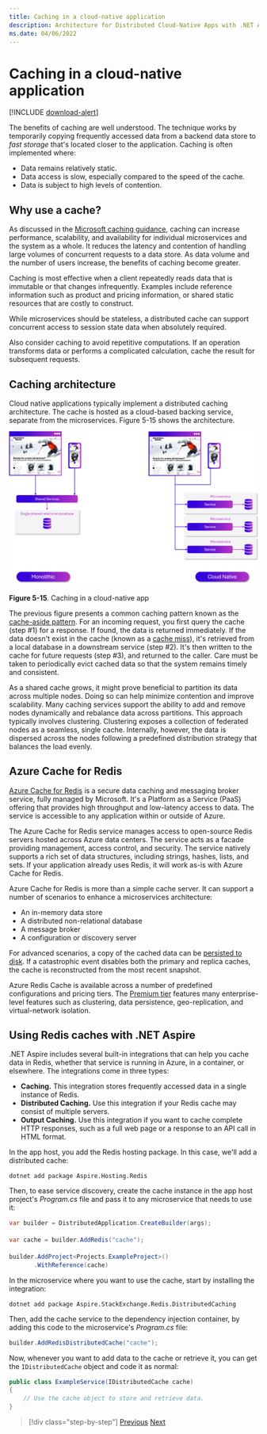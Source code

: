 ```yaml
---
title: Caching in a cloud-native application
description: Architecture for Distributed Cloud-Native Apps with .NET Aspire & Containers | Caching in a cloud-native application
ms.date: 04/06/2022
---
```


# Caching in a cloud-native application

[!INCLUDE [download-alert](../includes/download-alert.md)]

The benefits of caching are well understood. The technique works by temporarily copying frequently accessed data from a backend data store to *fast storage* that's located closer to the application. Caching is often implemented where:

- Data remains relatively static.
- Data access is slow, especially compared to the speed of the cache.
- Data is subject to high levels of contention.

## Why use a cache?

As discussed in the [Microsoft caching guidance](/azure/architecture/best-practices/caching), caching can increase performance, scalability, and availability for individual microservices and the system as a whole. It reduces the latency and contention of handling large volumes of concurrent requests to a data store. As data volume and the number of users increase, the benefits of caching become greater.

Caching is most effective when a client repeatedly reads data that is immutable or that changes infrequently. Examples include reference information such as product and pricing information, or shared static resources that are costly to construct.

While microservices should be stateless, a distributed cache can support concurrent access to session state data when absolutely required.

Also consider caching to avoid repetitive computations. If an operation transforms data or performs a complicated calculation, cache the result for subsequent requests.

## Caching architecture

Cloud native applications typically implement a distributed caching architecture. The cache is hosted as a cloud-based backing service, separate from the microservices. Figure 5-15 shows the architecture.

![A diagram showing how a cache is implemented in a cloud-native app.](media/distributed-data.png)

**Figure 5-15**. Caching in a cloud-native app

The previous figure presents a common caching pattern known as the [cache-aside pattern](/azure/architecture/patterns/cache-aside). For an incoming request, you first query the cache (step \#1) for a response. If found, the data is returned immediately. If the data doesn't exist in the cache (known as a [cache miss](https://www.techopedia.com/definition/6308/cache-miss)), it's retrieved from a local database in a downstream service (step \#2). It's then written to the cache for future requests (step \#3), and returned to the caller. Care must be taken to periodically evict cached data so that the system remains timely and consistent.

As a shared cache grows, it might prove beneficial to partition its data across multiple nodes. Doing so can help minimize contention and improve scalability. Many caching services support the ability to add and remove nodes dynamically and rebalance data across partitions. This approach typically involves clustering. Clustering exposes a collection of federated nodes as a seamless, single cache. Internally, however, the data is dispersed across the nodes following a predefined distribution strategy that balances the load evenly.

## Azure Cache for Redis

[Azure Cache for Redis](https://azure.microsoft.com/services/cache/) is a secure data caching and messaging broker service, fully managed by Microsoft. It's a Platform as a Service (PaaS) offering that provides high throughput and low-latency access to data. The service is accessible to any application within or outside of Azure.

The Azure Cache for Redis service manages access to open-source Redis servers hosted across Azure data centers. The service acts as a facade providing management, access control, and security. The service natively supports a rich set of data structures, including strings, hashes, lists, and sets. If your application already uses Redis, it will work as-is with Azure Cache for Redis.

Azure Cache for Redis is more than a simple cache server. It can support a number of scenarios to enhance a microservices architecture:

- An in-memory data store
- A distributed non-relational database
- A message broker
- A configuration or discovery server
  
For advanced scenarios, a copy of the cached data can be [persisted to disk](/azure/azure-cache-for-redis/cache-how-to-premium-persistence). If a catastrophic event disables both the primary and replica caches, the cache is reconstructed from the most recent snapshot.

Azure Redis Cache is available across a number of predefined configurations and pricing tiers. The [Premium tier](/azure/azure-cache-for-redis/cache-overview#service-tiers) features many enterprise-level features such as clustering, data persistence, geo-replication, and virtual-network isolation.

## Using Redis caches with .NET Aspire

.NET Aspire includes several built-in integrations that can help you cache data in Redis, whether that service is running in Azure, in a container, or elsewhere. The integrations come in three types:

- **Caching.** This integration stores frequently accessed data in a single instance of Redis.
- **Distributed Caching.** Use this integration if your Redis cache may consist of multiple servers.
- **Output Caching.** Use this integration if you want to cache complete HTTP responses, such as a full web page or a response to an API call in HTML format.

In the app host, you add the Redis hosting package. In this case, we'll add a distributed cache:

```dotnetcli
dotnet add package Aspire.Hosting.Redis
```

Then, to ease service discovery, create the cache instance in the app host project's _Program.cs_ file and pass it to any microservice that needs to use it:

```csharp
var builder = DistributedApplication.CreateBuilder(args);

var cache = builder.AddRedis("cache");

builder.AddProject<Projects.ExampleProject>()
       .WithReference(cache)
```

In the microservice where you want to use the cache, start by installing the integration:

```dotnetcli
dotnet add package Aspire.StackExchange.Redis.DistributedCaching
```

Then, add the cache service to the dependency injection container, by adding this code to the microservice's _Program.cs_ file:

```csharp
builder.AddRedisDistributedCache("cache");
```

Now, whenever you want to add data to the cache or retrieve it, you can get the `IDistributedCache` object and code it as normal:

```csharp
public class ExampleService(IDistributedCache cache)
{
    // Use the cache object to store and retrieve data.
}
```

>[!div class="step-by-step"]
>[Previous](relational-vs-nosql-data.md)
>[Next](data-driven-crud-microservice.md)
